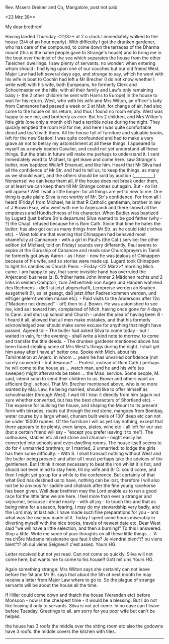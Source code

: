 Rev. Mssers Greiner and Co, Mangalore, post not paid

 <23 Mrz 39>*

My dear brethren!

Having landed Thursday <21/3>* at 2 o clock I immediately walked to the house (3/4 of an hour nearly). With difficulty I got the drunken gardener, who has care of the compound, to come down the terraces of the Dharma mount (this is the name people gave to Strange's house) and to bring me in the boat over the inlet of the sea which separates the house from the other Taleicheri dwellings. I saw plenty of servants, no wonder: when entering whom should I find lying upon one of our couches but our old friend West. Major Law had left several days ago, and strange to say, which he went with his wife in boat to Cochin had left a Mr Brecher (I do not know whether I write well) with his wife, both Europeans, he formerly Clerk and Schoolmaster on the hills, with all their family and Law's only remaining baby (- the 2 other children he sent with Harris to Europe) in the house to wait for his return. West, who with his wife and Mrs Wilton, an officer's lady from Cannanore had passed a week or 2 at Mah‚ for change of air, had also come to the house on his return, and thus I found no room empty. West was happy to see me, and brotherly as ever. But his 2 children, and Mrs Wilton's little girls (one only a month old) had a terrible noise during the night. They quickly emptied the room HG for me, and here I was quite comfortable dined and tea'd with them. All the house full of furniture and valuable books, left for the new Station! I was quite confounded and had to make a very grave air not to betray my astonishment at all these things. I appeared to myself as a newly beaten Cavalier, and could not yet understand all these things. But the trials in future will make me perhaps to understand it. I sent immediately word to Michael, to get leave and come here. saw Strange's butler, now baptized Wicleff Emanuel, and like him. Heard that Mr Silva had all the confidence of Mr Str. and had to tell us, to keep the things, as many as we should want, and the others should be sold by auction (__________) Nonsense! we can keep them all, if the house does not break under them, or at least we can keep them till Mr Strange comes out again. But - no list will appear! Well I wait a little longer: for all things are yet to new to me. One thing is quite plain: Silva is not worthy of Mr. Str's confidence. For from all I heard (Friday) from Michael, he is that R Catholic gentleman, brother in law of J Brown Esqr, who went with me to Anjercandi and there showd all the emptiness and Hündischness of his character. When Buttler was baptized by Lugard (just before Str's departure) Silva wanted to be god father (why - ?) the Chapl. refused because he is Rom Cath. Since that time he hates the butler: has also got out as many things from Mr Str. as he could (old clothes etc). - West told me that evening that Chinappen had behaved most shamefully at Cannanore - with a girl in Paul's (the Cat.) service: the other edition (of Michael, told on Friday) sounds very differently. Paul seems to aspire at the Guruship of Cananore and reads now Churchprayers in Tamil: he formerly got away Aaron - as I hear - now he was jealous of Chinappen because of his wife, and so stories were made up. Lugard took Chinappen to light his candles as Church Peon. - Friday <22 März>* morning Mich. came. I am happy to say, that some invisible hand has overruled the Anjercandi business (z. B. früher hatte John immer 2 Mädchen rechts und 2 links in seinem Comptoir, zum Zeitvertreib von Augen und Händen während des Rechnens - dieß ist jetzt abgeschafft, Lernpreise werden an Knaben ausgetheilt (!), es ist gesagt, daß jetzt öfter Padres kommen werden, und eifriger gelernt werden müsse etc). - Paid visits to the Andersons after 12o ("Madame not dressed" - off) then to J. Brown. He was astonished to see me, kind as I toward him, complained of Mich. having once gone for 4 days to Cann. and shut up school and Church - under the plea of having been ill - I heard it all, allowed that all men make mistakes, and that his formerly acknowledged zeal should make some excuse for anything that might have passed. Agreed to! - The butler had asked Silva to come today - but I waited in vain, for the evening - shall write a kind note to morrow, to come and transfer the title deeds. - The drunken gardener mentioned above has been found stealing some of Mrs West's things during the night. I shall get him away after I have a* better one. Spoke with Mich. about his Tamilrelation at Anjerc. in whom ... years he has unvaried confidence (not surely converted - but desirous* ... Protest. instead of Rom Cath.) perhaps he will come to the house as ... watch man, and he and his wife (as sweeper) might afterwards be taken ... the Miss. service. Some people, M. said, intend soon to send their children to us: Brown and others want an efficient Engl. school. That Mr. Brecher mentioned above, who is no more wanted by Maj. Law, he being married, should like to offer himself as schoolmaster (through West). I wait till I hear it directly from him (again not sure whether converted, but has the best characters of Shortland etc). - The expense for building the house, and shaping the Mount to its present form with terraces, roads cut through the red stone, mangoes from Bombay, water course by a large wheel, chunam built wells of 100' deep etc can not be under 15000 rupees. Of the furniture I will as yet say nothing, except that there appears to be plenty, even lamps, plates, wine etc - all left for our use (but a certain friend will say - "except you prefer leaving it to me"). The outhouses, stables etc all red stone and chunam - might easily be converted into schools and even dwelling rooms. The house itself seems to do for 4 unmarried brethren; or 1 married, 2 unmarried: to lodge the girls has then some difficulty. - With S. I shall transact nothing without West and the butler being present: and after all I must perhaps take the advices of the gentlemen. But I think it most necessary to beat the iron whilst it is hot, and should not even mind to stay here, till my wife and Br D. could come, and then I might yet go up for a while to the conference. But certainly of that what God has destined us to have, nothing can be lost, therefore I will also not be to anxious for saddle and chatrack after the fine young racehorse has been given. Well dear brethren may the Lord enable us to run a good race for the little time we are here. I feel more than ever a stranger and sojourner, because I dread nearly - with all joy - to touch this and that as being mine for a season, fearing, I may do my stewardship very badly, and the Lord may at last ask: I have made such fine preparations for you - and what was the use you made of it. Today I spent some hours miserably in diverting myself with the nice books, travels of newest date etc. Dear West said "we will have a little selection, and then a burning!" To this I answered: Stop a little. Write me some of your thoughts on all these little things. - `A ma chŠre Madame missionaire que faut il dire? Je viendrai bient“t? ou viens bient“t? oh oui viens Seigneur! c'est assez. Yours HG.

Letter received but not yet read. Can not come so quickly. Silva will not come here, but wants me to come to his house!!
Gott mit uns Yours HG.

Again something strange: Mrs Wilton says she certainly can not leave before the 1st and Mr Br. says that about the 5th of next month he may receive a letter from Major Law where to go to. So the plague of strange servants will be about the house all the time.

If Hiller could come down and thatch the house (Verandah etc) before Monsoon - now is the cheapest time - it would be a blessing. But I do not like leaving it only to servants. Silva is not yet come. In no case can I leave before Tuesday. Greetings to all. am sorry for you poor wife but can't be helped.

the house has 3 roofs the middle over the sitting room etc also the godowns have 3 roofs. the middle covers the kitchen with tiles.
_______________

